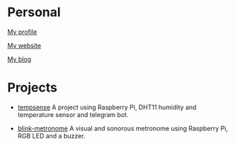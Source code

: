# Personal

[My profile](https://github.com/vorthkor)

[My website](https://vorthkor.github.io/wikitao/)

[My blog](https://vorthkor.github.io/wikitao/)

# Projects

- [tempsense](https://github.com/vorthkor/tempsense)
A project using Raspberry Pi, DHT11 humidity and temperature sensor and telegram bot.

- [blink-metronome](https://github.com/vorthkor/blink-metronome)
A visual and sonorous metronome using Raspberry Pi, RGB LED and a buzzer.